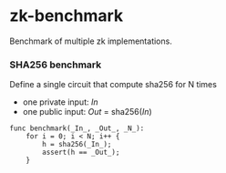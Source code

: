 # zk-benchmark
Benchmark of multiple zk implementations.


### SHA256 benchmark
Define a single circuit that compute sha256 for N times
- one private input: _In_
- one public input: _Out_ = sha256(_In_)

```
func benchmark(_In_, _Out_, _N_):
    for i = 0; i < N; i++ {
        h = sha256(_In_);
        assert(h == _Out_);
    }
```